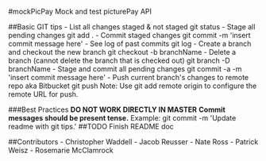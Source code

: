 #mockPicPay 
	Mock and test picturePay API

##Basic GIT tips
	- List all changes staged & not staged
		git status
	- Stage all pending changes
		git add .
	- Commit staged changes 
		git commit -m 'insert commit message here'
	- See log of past commits
		git log
	- Create a branch and checkout the new branch
		git checkout -b branchName
	- Delete a branch (cannot delete the branch that is checked out)
		git branch -D branchName
	- Stage and commit all pending changes
		git commit -a -m 'insert commit message here'
	- Push current branch's changes to remote repo aka Bitbucket 
		git push
			Note: Use git add remote origin to configure the remote URL for push.

###Best Practices
**DO NOT WORK DIRECTLY IN MASTER**
**Commit messages should be present tense.**
	Example: git commit -m 'Update readme with git tips.'
##TODO
Finish README doc

##Contributors 
	- Christopher Waddell
	- Jacob Reusser
	- Nate Ross
	- Patrick Weisz
	- Rosemarie McClamrock